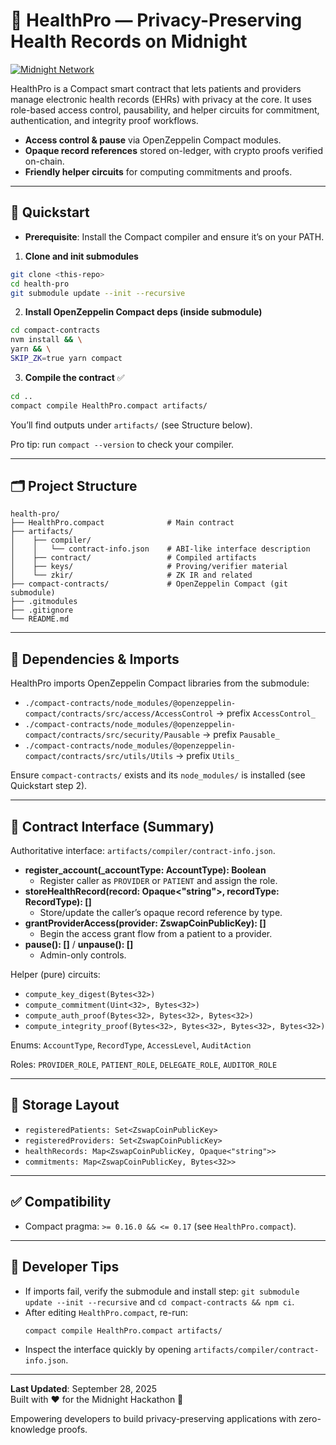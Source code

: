 # 🌙 HealthPro — Privacy-Preserving Health Records on Midnight

[![Midnight Network](https://img.shields.io/badge/Midnight-Network-blue)](https://midnight.network)

HealthPro is a Compact smart contract that lets patients and providers manage electronic health records (EHRs) with privacy at the core. It uses role-based access control, pausability, and helper circuits for commitment, authentication, and integrity proof workflows.

- **Access control & pause** via OpenZeppelin Compact modules.
- **Opaque record references** stored on-ledger, with crypto proofs verified on-chain.
- **Friendly helper circuits** for computing commitments and proofs.

---

## 🚀 Quickstart

- **Prerequisite**: Install the Compact compiler and ensure it’s on your PATH.

1) **Clone and init submodules**
```bash
git clone <this-repo>
cd health-pro
git submodule update --init --recursive
```

2) **Install OpenZeppelin Compact deps (inside submodule)**
```bash
cd compact-contracts
nvm install && \
yarn && \
SKIP_ZK=true yarn compact
```

3) **Compile the contract** ✅
```bash
cd ..
compact compile HealthPro.compact artifacts/
```

You’ll find outputs under `artifacts/` (see Structure below).

Pro tip: run `compact --version` to check your compiler.

---

## 🗂️ Project Structure

```
health-pro/
├── HealthPro.compact              # Main contract
├── artifacts/
│    ├── compiler/
│    │   └── contract-info.json    # ABI-like interface description
│    ├── contract/                 # Compiled artifacts
│    ├── keys/                     # Proving/verifier material
│    └── zkir/                     # ZK IR and related
├── compact-contracts/             # OpenZeppelin Compact (git submodule)
├── .gitmodules
├── .gitignore
└── README.md
```

---

## 🔌 Dependencies & Imports

HealthPro imports OpenZeppelin Compact libraries from the submodule:

- `./compact-contracts/node_modules/@openzeppelin-compact/contracts/src/access/AccessControl` → prefix `AccessControl_`
- `./compact-contracts/node_modules/@openzeppelin-compact/contracts/src/security/Pausable` → prefix `Pausable_`
- `./compact-contracts/node_modules/@openzeppelin-compact/contracts/src/utils/Utils` → prefix `Utils_`

Ensure `compact-contracts/` exists and its `node_modules/` is installed (see Quickstart step 2).

---

## 🧠 Contract Interface (Summary)

Authoritative interface: `artifacts/compiler/contract-info.json`.

- **register_account(_accountType: AccountType): Boolean**
  - Register caller as `PROVIDER` or `PATIENT` and assign the role.
- **storeHealthRecord(record: Opaque<"string">, recordType: RecordType): []**
  - Store/update the caller’s opaque record reference by type.
- **grantProviderAccess(provider: ZswapCoinPublicKey): []**
  - Begin the access grant flow from a patient to a provider.
- **pause(): []** / **unpause(): []**
  - Admin-only controls.

Helper (pure) circuits:

- `compute_key_digest(Bytes<32>)`
- `compute_commitment(Uint<32>, Bytes<32>)`
- `compute_auth_proof(Bytes<32>, Bytes<32>, Bytes<32>)`
- `compute_integrity_proof(Bytes<32>, Bytes<32>, Bytes<32>, Bytes<32>)`

Enums: `AccountType`, `RecordType`, `AccessLevel`, `AuditAction`

Roles: `PROVIDER_ROLE`, `PATIENT_ROLE`, `DELEGATE_ROLE`, `AUDITOR_ROLE`

---

## 🧱 Storage Layout

- `registeredPatients: Set<ZswapCoinPublicKey>`
- `registeredProviders: Set<ZswapCoinPublicKey>`
- `healthRecords: Map<ZswapCoinPublicKey, Opaque<"string">>`
- `commitments: Map<ZswapCoinPublicKey, Bytes<32>>`

---

## ✅ Compatibility

- Compact pragma: `>= 0.16.0 && <= 0.17` (see `HealthPro.compact`).

---

## 🧭 Developer Tips

- If imports fail, verify the submodule and install step: `git submodule update --init --recursive` and `cd compact-contracts && npm ci`.
- After editing `HealthPro.compact`, re-run:
  ```bash
  compact compile HealthPro.compact artifacts/
  ```
- Inspect the interface quickly by opening `artifacts/compiler/contract-info.json`.

---

**Last Updated**: September 28, 2025  
Built with ❤️ for the Midnight Hackathon 🌙

Empowering developers to build privacy-preserving applications with zero-knowledge proofs.